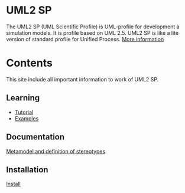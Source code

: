 
<h1 id="header-1"><a href="#header-1"></a>UML2 SP</h1>
The UML2 SP (UML Scientific Profile) is UML-profile for development a simulation models. It is profile based on UML 2.5.
UML2 SP is like a lite version of standard profile for Unified Process. 
<a href="another-page">More information</a>
<h1 id="header-1"><a href="#header-1"></a>Contents</h1>

<p>This site include all important information to work of UML2 SP.</p>

<h2 id="header-2"><a href="#header-2"></a>Learning</h2>
<ul>
<li><a href="another-page">Tutorial</a></li>
<li><a href="another-page"><a href="another-page">Examples</a></li>
</ul>

<h2 id="header-2"><a href="#header-2"></a>Documentation</h2>
<a href="another-page">Metamodel and definition of stereotypes</a>

<h2 id="header-2"><a href="#header-2"></a>Installation</h2>
<a href="another-page">Install</a>

